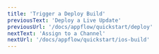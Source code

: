 ```yaml
---
title: 'Trigger a Deploy Build'
previousText: 'Deploy a Live Update'
previousUrl: '/docs/appflow/quickstart/deploy'
nextText: 'Assign to a Channel'
nextUrl: '/docs/appflow/quickstart/ios-build'
---
```

